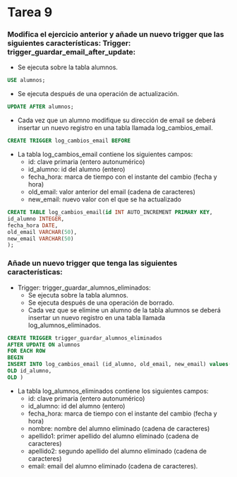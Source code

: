 # Tarea 9

### Modifica el ejercicio anterior y añade un nuevo trigger que las siguientes características: Trigger: trigger_guardar_email_after_update:

- Se ejecuta sobre la tabla alumnos.
```sql
USE alumnos;
```
- Se ejecuta después de una operación de actualización.
```sql
UPDATE AFTER alumnos;
```
- Cada vez que un alumno modifique su dirección de email se deberá insertar un nuevo registro en una tabla llamada log_cambios_email.
```sql
CREATE TRIGGER log_cambios_email BEFORE

```
- La tabla log_cambios_email contiene los siguientes campos:
  - id: clave primaria (entero autonumérico)
  - id_alumno: id del alumno (entero)
  - fecha_hora: marca de tiempo con el instante del cambio (fecha y hora)
  - old_email: valor anterior del email (cadena de caracteres)
  - new_email: nuevo valor con el que se ha actualizado
```sql
CREATE TABLE log_cambios_email(id INT AUTO_INCREMENT PRIMARY KEY,
id_alumno INTEGER,
fecha_hora DATE,
old_email VARCHAR(50),
new_email VARCHAR(50)
);
```
### Añade un nuevo trigger que tenga las siguientes características:

- Trigger: trigger_guardar_alumnos_eliminados:
  - Se ejecuta sobre la tabla alumnos.
  - Se ejecuta después de una operación de borrado.
  - Cada vez que se elimine un alumno de la tabla alumnos se deberá insertar un nuevo registro en una tabla llamada log_alumnos_eliminados.
```sql
CREATE TRIGGER trigger_guardar_alumnos_eliminados
AFTER UPDATE ON alumnos
FOR EACH ROW
BEGIN
INSERT INTO log_cambios_email (id_alumno, old_email, new_email) values(OLD id,
OLD id_alumno,
OLD )
```
  - La tabla log_alumnos_eliminados contiene los siguientes campos:
    - id: clave primaria (entero autonumérico)
    - id_alumno: id del alumno (entero)
    - fecha_hora: marca de tiempo con el instante del cambio (fecha y hora)
    - nombre: nombre del alumno eliminado (cadena de caracteres)
    - apellido1: primer apellido del alumno eliminado (cadena de caracteres)
    -  apellido2: segundo apellido del alumno eliminado (cadena de caracteres)
    - email: email del alumno eliminado (cadena de caracteres).
